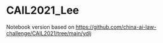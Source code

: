 # CAIL2021_Lee
Notebook version based on https://github.com/china-ai-law-challenge/CAIL2021/tree/main/ydlj
